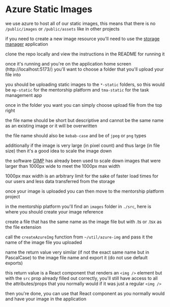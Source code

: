 # Azure Static Images

we use azure to host all of our static images, this means that there is no `/public/images` or `/public/assets` like in other projects

if you need to create a new image resource you'll need to use the [storage manager](https://github.com/empoweredfutures/storage-manager) application

clone the repo locally and view the instructions in the README for running it

once it's running and you're on the application home screen (http://localhost:5173/) you'll want to choose a folder that you'll upload your file into

you should be uploading static images to the `*-static` folders, so this would be `mp-static` for the mentorship platform and `tma-static` for the task management app

once in the folder you want you can simply choose upload file from the top right

the file name should be short but descriptive and cannot be the same name as an existing image or it will be overwritten

the file name should also be `kebab-case` and be of `jpeg` or `png` types

additionally if the image is very large (in pixel count) and thus large (in file size) then it's a good idea to scale the image down

the software [GIMP](https://www.gimp.org/) has already been used to scale down images that were larger than 1000px wide to meet the 1000px max width

1000px max width is an arbitrary limit for the sake of faster load times for our users and less data transferred from the storage

once your image is uploaded you can then move to the mentorship platform project

in the mentorship platform you'll find an `images` folder in `./src`, here is where you should create your image reference

create a file that has the same name as the image file but with .ts or .tsx as the file extension

call the `createAzureImg` function from `~/util/azure-img` and pass it the name of the image file you uploaded

name the return value very similar (if not the exact same name but in PascalCase) to the image file name and export it (do not use default exports)

this return value is a React component that renders an `<img />` element but with the `src` prop already filled out correctly, you'll still have access to all the attributes/props that you normally would if it was just a regular `<img />`

then you're done, you can use that React component as you normally would and have your image in the application
